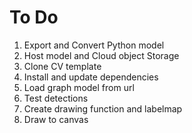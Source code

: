 # To Do 
1. Export and Convert Python model
2. Host model and Cloud object Storage
3. Clone CV template
4. Install and update dependencies
5. Load graph model from url 
6. Test detections
7. Create drawing function and labelmap
8. Draw to canvas
